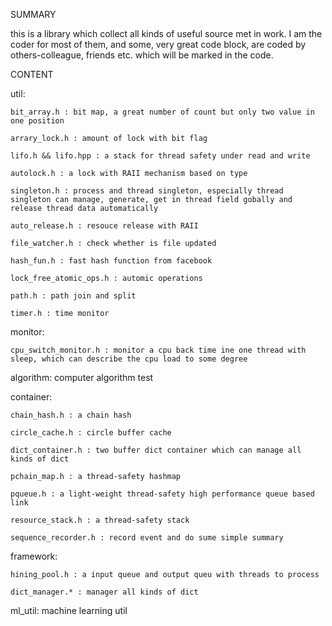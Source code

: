 SUMMARY

this is a library which collect all kinds of useful source met in work. I am the coder for most of them, and 
some, very great code block, are coded by others-colleague, friends etc. which will be marked in the code.

CONTENT

util:

	bit_array.h : bit map, a great number of count but only two value in one position
 
	arrary_lock.h : amount of lock with bit flag
 
	lifo.h && lifo.hpp : a stack for thread safety under read and write
 
	autolock.h : a lock with RAII mechanism based on type
 
	singleton.h : process and thread singleton, especially thread singleton can manage, generate, get in thread field gobally and release thread data automatically
 
	auto_release.h : resouce release with RAII
 
	file_watcher.h : check whether is file updated
 
	hash_fun.h : fast hash function from facebook
 
	lock_free_atomic_ops.h : automic operations
 
	path.h : path join and split
 
	timer.h : time monitor
 

monitor:

	cpu_switch_monitor.h : monitor a cpu back time ine one thread with sleep, which can describe the cpu load to some degree
 

algorithm: computer algorithm test

	
container:

	chain_hash.h : a chain hash
 
	circle_cache.h : circle buffer cache
 
	dict_container.h : two buffer dict container which can manage all kinds of dict
 
	pchain_map.h : a thread-safety hashmap
 
	pqueue.h : a light-weight thread-safety high performance queue based link
 
	resource_stack.h : a thread-safety stack
 
	sequence_recorder.h : record event and do sume simple summary
 

framework:

	hining_pool.h : a input queue and output queu with threads to process
 
	dict_manager.* : manager all kinds of dict
 

ml_util: machine learning util


